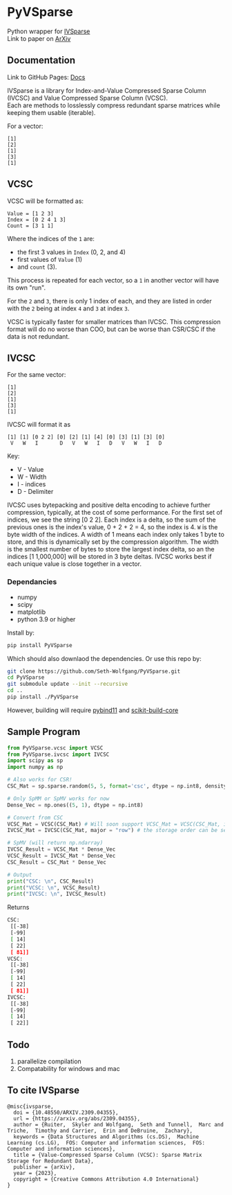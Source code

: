 # PyVSparse

Python wrapper for [IVSparse](https://github.com/Seth-Wolfgang/IVSparse) \
Link to paper on [ArXiv](https://arxiv.org/abs/2309.04355)

## Documentation

Link to GitHub Pages: [Docs](https://seth-wolfgang.github.io/PyVSparse/)

IVSparse is a library for Index-and-Value Compressed Sparse Column (IVCSC) and Value Compressed Sparse Column (VCSC). \
Each are methods to losslessly compress redundant sparse matrices while keeping them usable (iterable).

For a vector:

```text
[1]
[2]
[1]
[3]
[1]
```

## VCSC

VCSC will be formatted as:

```text
Value = [1 2 3]
Index = [0 2 4 1 3]
Count = [3 1 1]
```

Where the indices of the `1` are:

- the first 3 values in `Index` (0, 2, and 4)
- first values of `Value` (1)
- and `count` (3).

This process is repeated for each vector, so a `1` in another vector will have its own "run".

For the `2` and `3`, there is only 1 index of each, and they are listed in order with the `2` being at index `4` and `3` at index `3`.

VCSC is typically faster for smaller matrices than IVCSC. This compression format will do no worse than COO, but can be worse than CSR/CSC if the data is not redundant.

## IVCSC

For the same vector:

```text
[1]
[2]
[1]
[3]
[1]
```

IVCSC will format it as

```text
[1] [1] [0 2 2] [0] [2] [1] [4] [0] [3] [1] [3] [0]
 V   W   I       D   V   W   I   D   V   W   I   D
```

Key:

- V - Value
- W - Width
- I - indices
- D - Delimiter

IVCSC uses bytepacking and positive delta encoding to achieve further compression, typically, at the cost of some performance. For the first set of indices, we see the string [0 2 2]. Each index is a delta, so the sum of the previous ones is the index's value, 0 + 2 + 2 = 4, so the index is 4. `W` is the byte width of the indices. A width of 1 means each index only takes 1 byte to store, and this is dynamically set by the compression algorithm. The width is the smallest number of bytes to store the largest index delta, so an the indices [1 1,000,000] will be stored in 3 byte deltas. IVCSC works best if each unique value is close together in a vector.

### Dependancies

- numpy
- scipy
- matplotlib
- python 3.9 or higher

Install by:

```bash
pip install PyVSparse
```

Which should also downlaod the dependencies.
Or use this repo by:

```bash
git clone https://github.com/Seth-Wolfgang/PyVSparse.git
cd PyVSparse
git submodule update --init --recursive
cd ..
pip install ./PyVSparse
```

However, building will require [pybind11](https://github.com/pybind/pybind11) and [scikit-build-core](https://github.com/scikit-build/scikit-build-core)

## Sample Program

```python
from PyVSparse.vcsc import VCSC
from PyVSparse.ivcsc import IVCSC
import scipy as sp
import numpy as np

# Also works for CSR!
CSC_Mat = sp.sparse.random(5, 5, format='csc', dtype = np.int8, density=1)

# Only SpMM or SpMV works for now
Dense_Vec = np.ones((5, 1), dtype = np.int8)

# Convert from CSC
VCSC_Mat = VCSC(CSC_Mat) # Will soon support VCSC_Mat = VCSC(CSC_Mat, indexType = np.int8)
IVCSC_Mat = IVCSC(CSC_Mat, major = "row") # the storage order can be set to "col" or "row"

# SpMV (will return np.ndarray)
IVCSC_Result = VCSC_Mat * Dense_Vec
VCSC_Result = IVCSC_Mat * Dense_Vec
CSC_Result = CSC_Mat * Dense_Vec

# Output
print("CSC: \n", CSC_Result)
print("VCSC: \n", VCSC_Result)
print("IVCSC: \n", IVCSC_Result) 
```

Returns

```bash
CSC: 
 [[-38]
 [-99]
 [ 14]
 [ 22]
 [ 81]]
VCSC: 
 [[-38]
 [-99]
 [ 14]
 [ 22]
 [ 81]]
IVCSC: 
 [[-38]
 [-99]
 [ 14]
 [ 22]]
```

## Todo

1. parallelize compilation
2. Compatability for windows and mac

## To cite IVSparse

```text
@misc{ivsparse,
  doi = {10.48550/ARXIV.2309.04355},
  url = {https://arxiv.org/abs/2309.04355},
  author = {Ruiter,  Skyler and Wolfgang,  Seth and Tunnell,  Marc and Triche,  Timothy and Carrier,  Erin and DeBruine,  Zachary},
  keywords = {Data Structures and Algorithms (cs.DS),  Machine Learning (cs.LG),  FOS: Computer and information sciences,  FOS: Computer and information sciences},
  title = {Value-Compressed Sparse Column (VCSC): Sparse Matrix Storage for Redundant Data},
  publisher = {arXiv},
  year = {2023},
  copyright = {Creative Commons Attribution 4.0 International}
}
```
